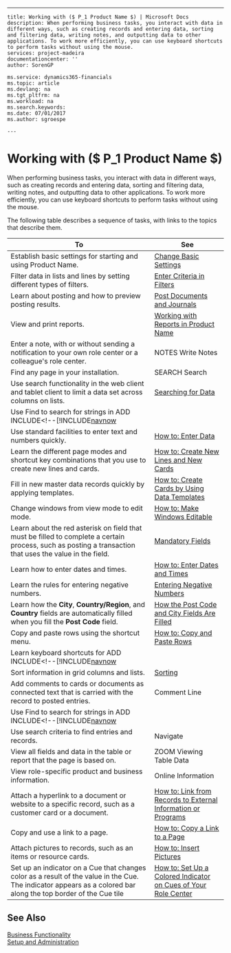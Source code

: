 ---
    title: Working with ($ P_1 Product Name $) | Microsoft Docs
    description: When performing business tasks, you interact with data in different ways, such as creating records and entering data, sorting and filtering data, writing notes, and outputting data to other applications. To work more efficiently, you can use keyboard shortcuts to perform tasks without using the mouse.
    services: project-madeira
    documentationcenter: ''
    author: SorenGP

    ms.service: dynamics365-financials
    ms.topic: article
    ms.devlang: na
    ms.tgt_pltfrm: na
    ms.workload: na
    ms.search.keywords:
    ms.date: 07/01/2017
    ms.author: sgroespe

    ---
# Working with ($ P_1 Product Name $)
When performing business tasks, you interact with data in different ways, such as creating records and entering data, sorting and filtering data, writing notes, and outputting data to other applications. To work more efficiently, you can use keyboard shortcuts to perform tasks without using the mouse.  
  
 The following table describes a sequence of tasks, with links to the topics that describe them.  
  
|**To**|**See**|  
|------------|-------------|  
|Establish basic settings for starting and using Product Name.|[Change Basic Settings](../FullExperience/change-basic-settings.md)|  
|Filter data in lists and lines by setting different types of filters.|[Enter Criteria in Filters](../FullExperience/enter-criteria-in-filters.md)|  
|Learn about posting and how to preview posting results.|[Post Documents and Journals](../FullExperience/post-documents-and-journals.md)|  
|View and print reports.|[Working with Reports in Product Name](../FullExperience/working-with-reports-in-$-p_1-product-name-$-.md)|  
|Enter a note, with or without sending a notification to your own role center or a colleague's role center.|NOTES Write Notes|  
|Find any page in your installation.|SEARCH Search|  
|Use search functionality in the web client and tablet client to limit a data set across columns on lists.|[Searching for Data](../FullExperience/searching-for-data.md)|  
|Use Find to search for strings in ADD INCLUDE<!--[!INCLUDE[navnow](../../includes/how-to-use-find-go-to.md)|  
|Use standard facilities to enter text and numbers quickly.|[How to: Enter Data](../FullExperience/how-to-enter-data.md)|  
|Learn the different page modes and shortcut key combinations that you use to create new lines and cards.|[How to: Create New Lines and New Cards](../FullExperience/how-to-create-new-lines-and-new-cards.md)|  
|Fill in new master data records quickly by applying templates.|[How to: Create Cards by Using Data Templates](../FullExperience/how-to-create-cards-by-using-data-templates.md)|  
|Change windows from view mode to edit mode.|[How to: Make Windows Editable](../FullExperience/how-to-make-windows-editable.md)|  
|Learn about the red asterisk on field that must be filled to complete a certain process, such as posting a transaction that uses the value in the field.|[Mandatory Fields](../FullExperience/mandatory-fields.md)|  
|Learn how to enter dates and times.|[How to: Enter Dates and Times](../FullExperience/how-to-enter-dates-and-times.md)|  
|Learn the rules for entering negative numbers.|[Entering Negative Numbers](../FullExperience/entering-negative-numbers.md)|  
|Learn how the **City**, **Country/Region**, and **Country** fields are automatically filled when you fill the **Post Code** field.|[How the Post Code and City Fields Are Filled](../FullExperience/how-the-post-code-and-city-fields-are-filled.md)|  
|Copy and paste rows using the shortcut menu.|[How to: Copy and Paste Rows](../FullExperience/how-to-copy-and-paste-rows.md)|  
|Learn keyboard shortcuts for ADD INCLUDE<!--[!INCLUDE[navnow](../../includes/keyboard-shortcuts.md)|  
|Sort information in grid columns and lists.|[Sorting](../FullExperience/sorting.md)|  
|Add comments to cards or documents as connected text that is carried with the record to posted entries.|Comment Line|  
|Use Find to search for strings in ADD INCLUDE<!--[!INCLUDE[navnow](../../includes/how-to-use-find-go-to.md)|  
|Use search criteria to find entries and records.|Navigate|  
|View all fields and data in the table or report that the page is based on.|ZOOM Viewing Table Data|  
|View role-specific product and business information.|Online Information|  
|Attach a hyperlink to a document or website to a specific record, such as a customer card or a document.|[How to: Link from Records to External Information or Programs](../FullExperience/how-to-link-from-records-to-external-information-or-programs.md)|  
|Copy and use a link to a page.|[How to: Copy a Link to a Page](../FullExperience/how-to-copy-a-link-to-a-page.md)|  
|Attach pictures to records, such as an items or resource cards.|[How to: Insert Pictures](../FullExperience/how-to-insert-pictures.md)|  
|Set up an indicator on a Cue that changes color as a result of the value in the Cue. The indicator appears as a colored bar along the top border of the Cue tile|[How to: Set Up a Colored Indicator on Cues of Your Role Center](../FullExperience/How%20to:%20Set%20Up%20a%20Colored%20Indicator%20on%20Cues%20of%20Your%20Role%20Center.md)|  
  
## See Also  
 [Business Functionality](../FullExperience/Business%20Functionality.md)   
 [Setup and Administration](../FullExperience/setup-and-administration.md)